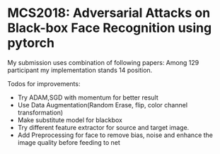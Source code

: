 
# MCS2018: Adversarial Attacks on Black-box Face Recognition using pytorch

My submission uses combination of following papers:
Among 129 participant my implementation stands 14 position.

Todos for improvements:
   <ul>
   <li>Try ADAM,SGD with momentum for better result</li>
    <li>Use Data Augmentation(Random Erase, flip, color channel transformation)</li>
    <li>Make substitute model for blackbox</li>
    <li>Try different feature extractor for source and target image.</li>
     <li>Add Preprocessing for face to remove bias, noise and enhance the image quality before feeding to net</li>
   </ul>



